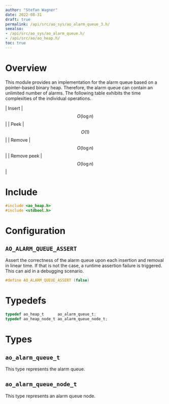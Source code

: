 ```yaml
---
author: "Stefan Wagner"
date: 2022-08-31
draft: true
permalink: /api/src/ao_sys/ao_alarm_queue_3.h/
seealso:
- /api/src/ao_sys/ao_alarm_queue.h/
- /api/src/ao/ao_heap.h/
toc: true
---
```


# Overview

This module provides an implementation for the alarm queue based on a pointer-based binary heap. Therefore, the alarm queue can contain an unlimited number of alarms. The following table exhibits the time complexities of the individual operations.

| Insert | $$O(\log n)$$ |
| Peek | $$O(1)$$ |
| Remove | $$O(\log n)$$ |
| Remove peek | $$O(\log n)$$ |

# Include

```c
#include <ao_heap.h>
#include <stdbool.h>
```

# Configuration

## `AO_ALARM_QUEUE_ASSERT`

Assert the correctness of the alarm queue upon each insertion and removal in linear time. If that is not the case, a runtime assertion failure is triggered. This can aid in a debugging scenario.

```c
#define AO_ALARM_QUEUE_ASSERT (false)
```

# Typedefs

```c
typedef ao_heap_t      ao_alarm_queue_t;
typedef ao_heap_node_t ao_alarm_queue_node_t;
```

# Types

## `ao_alarm_queue_t`

This type represents the alarm queue.

## `ao_alarm_queue_node_t`

This type represents an alarm queue node.
